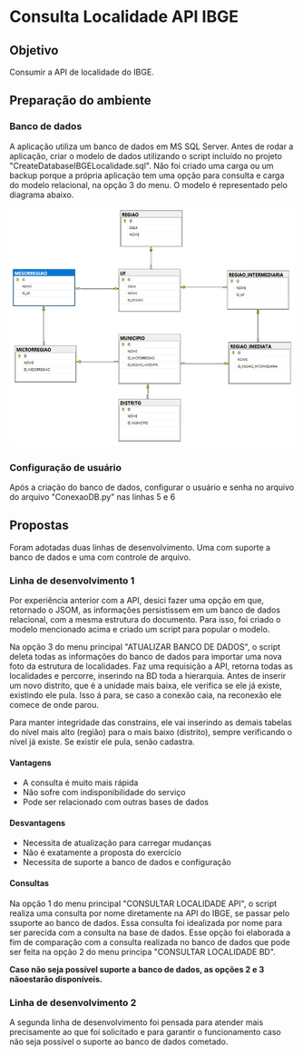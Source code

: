 # Consulta Localidade API IBGE

## Objetivo
  Consumir a API de localidade do IBGE.
  
## Preparação do ambiente
  ### Banco de dados
  <p> A aplicação utiliza um banco de dados em MS SQL Server. Antes de rodar a aplicação, criar o modelo de dados utilizando o script incluído no projeto "CreateDatabaseIBGELocalidade.sql". Não foi criado uma carga ou um backup porque a própria aplicação tem uma opção para consulta e carga do modelo relacional, na opção 3 do menu.
  O modelo é representado pelo diagrama abaixo.
</p>  
   <img src="https://github.com/israelss1-git/Consulta_localidade_API_IBGE/blob/master/Cortex/DiagramaDadosIBGELocalidade.png" width="600" title="Diagrama de Banco de Dados">
  
### Configuração de usuário
  
  Após a criação do banco de dados, configurar o usuário e senha no arquivo do arquivo "ConexaoDB.py" nas linhas 5 e 6

## Propostas
<p>
  Foram adotadas duas linhas de desenvolvimento. Uma com suporte a banco de dados e uma com controle de arquivo.
</p>

### Linha de desenvolvimento 1
<p> Por experiência anterior com a API, desici fazer uma opção em que, retornado o JSOM, as informações persistissem em um banco de dados relacional, com a mesma estrutura do documento. Para isso, foi criado o modelo mencionado acima e criado um script para popular o modelo.</p>
<p> Na opção 3 do menu principal "ATUALIZAR BANCO DE DADOS", o script deleta todas as informações do banco de dados para importar uma nova foto da estrutura de localidades. Faz uma requisição a API, retorna todas as localidades e percorre, inserindo na BD toda a hierarquia. Antes de inserir um novo distrito, que é a unidade mais baixa, ele verifica se ele já existe, existindo ele pula. Isso á para, se caso a conexão caia, na reconexão ele comece de onde parou.</p>
<p> Para manter integridade das constrains, ele vai inserindo as demais tabelas do nível mais alto (região) para o mais baixo (distrito), sempre verificando o nível já existe. Se existir ele pula, senão cadastra.</p>

#### Vantagens

* A consulta é muito mais rápida
* Não sofre com indisponibilidade do serviço
* Pode ser relacionado com outras bases de dados

#### Desvantagens

* Necessita de atualização para carregar mudanças
* Não é exatamente a proposta do exercício
* Necessita de suporte a banco de dados e configuração

#### Consultas
<p> Na opção 1 do menu principal "CONSULTAR LOCALIDADE API", o script realiza uma consulta por nome diretamente na API do IBGE, se passar pelo ssuporte ao banco de dados. Essa consulta foi idealizada por nome para ser parecida com a consulta na base de dados. Esse opção foi elaborada a fim de comparação com a consulta realizada no banco de dados que pode ser feita na opção 2 do menu principa "CONSULTAR LOCALIDADE BD".</p>

**Caso não seja possível suporte a banco de dados, as opções 2 e 3 nãoestarão disponíveis.**

### Linha de desenvolvimento 2
<p>A segunda linha de desenvolvimento foi pensada para atender mais precisamente ao que foi solicitado e para garantir o funcionamento caso não seja possível o suporte ao banco de dados cometado.</p>
<p></p>
  
